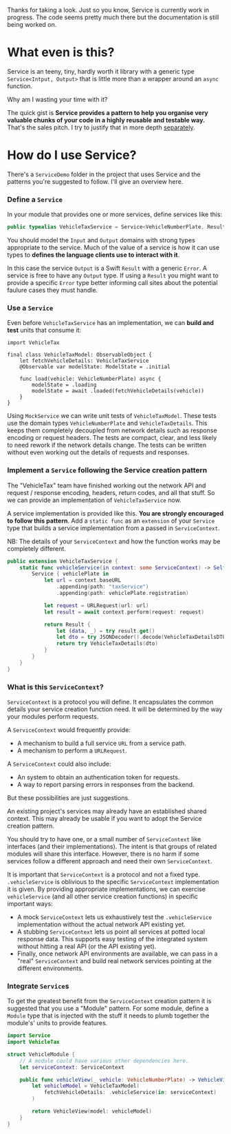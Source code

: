 Thanks for taking a look. Just so you know, Service is currently work in progress. The code seems pretty much there but the documentation is still being worked on.

# What even is this?

Service is an teeny, tiny, hardly worth it library with a generic type `Service<Intput, Output>` that is little more than a wrapper around an `async` function.

Why am I wasting your time with it? 

The quick gist is **Service provides a pattern to help you organise very valuable chunks of your code in a highly reusable and testable way.** That's the sales pitch. I try to justify that in more depth [separately](/README2.md).


# How do I use Service?

There's a `ServiceDemo` folder in the project that uses Service and the patterns you're suggested to follow. I'll give an overview here.

### Define a `Service`

In your module that provides one or more services, define services like this:

```swift
public typealias VehicleTaxService = Service<VehicleNumberPlate, Result<VehicleTaxDetails, Error>>
```

You should model the `Input` and `Output` domains with strong types appropriate to the service. Much of the value of a service is how it can use types to **defines the language clients use to interact with it**.

In this case the service `Output` is a Swift `Result` with a generic `Error`. A service is free to have any `Output` type. If using a `Result` you might want to provide a specific `Error` type better informing call sites about the potential faulure cases they must handle.

### Use a `Service`

Even before `VehicleTaxService` has an implementation, we can **build and test** units that consume it:

```
import VehicleTax

final class VehicleTaxModel: ObservableObject {
    let fetchVehicleDetails: VehicleTaxService
    @Observable var modelState: ModelState = .initial

    func load(vehicle: VehicleNumberPlate) async {
        modelState = .loading
        modelState = await .loaded(fetchVehicleDetails(vehicle))
    }
}
```

Using `MockService` we can write unit tests of `VehicleTaxModel`. These tests use the domain types `VehicleNumberPlate` and `VehicleTaxDetails`. This keeps them completely decoupled from network details such as response encoding or request headers. The tests are compact, clear, and less likely to need rework if the network details change. The tests can be written without even working out the details of requests and responses.

### Implement a `Service` following the Service creation pattern

The "VehicleTax" team have finished working out the network API and request / response encoding, headers, return codes, and all that stuff. So we can provide an implementation of `VehicleTaxService` now.

A service implementation is provided like this. **You are strongly encouraged to follow this pattern**. Add a `static func` as an `extension` of your `Service` type that builds a service implementation from a passed in `ServiceContext`. 

NB: The details of your `ServiceContext` and how the function works may be completely different. 

```swift
public extension VehicleTaxService {
    static func vehicleService(in context: some ServiceContext) -> Self {
        Service { vehiclePlate in
            let url = context.baseURL
                .appending(path: "taxService")
                .appending(path: vehiclePlate.registration)

            let request = URLRequest(url: url)
            let result = await context.perform(request: request)

            return Result {
                let (data, _) = try result.get()
                let dto = try JSONDecoder().decode(VehicleTaxDetailsDTO.self, from: data)
                return try VehicleTaxDetails(dto)
            }
        }
    }
}
``` 

### What is this `ServiceContext`?

`ServiceContext` is a protocol you will define. It encapsulates the common details your service creation function need. It will be determined by the way your modules perform requests. 

A `ServiceContext` would frequently provide:

* A mechanism to build a full service `URL` from a service path.
* A mechanism to perform a `URLRequest`.

A `ServiceContext` could also include:

* An system to obtain an authentication token for requests.
* A way to report parsing errors in responses from the backend.

But these possibilities are just suggestions. 

An existing project's services may already have an established shared context. This may already be usable if you want to adopt the Service creation pattern.

You should try to have one, or a small number of `ServiceContext` like interfaces (and their implementations). The intent is that groups of related modules will share this interface. However, there is no harm if some services follow a different approach and need their own `ServiceContext`.

It is important that `ServiceContext` is a protocol and not a fixed type. `.vehicleService` is oblivious to the specific `ServiceContext` implementation it is given. By providing appropriate implementations, we can exercise `vehicleService` (and all other service creation functions) in specific important ways:

* A mock `ServiceContext` lets us exhaustively test the `.vehicleService` implementation without the actual network API existing yet.
* A stubbing `ServiceContext` lets us point all services at potted local response data. This supports easy testing of the integrated system without hitting a real API (or the API existing yet). 
* Finally, once network API environments are available, we can pass in a "real" `ServiceContext` and build real network services pointing at the different environments.


### Integrate `Service`s

To get the greatest benefit from the `ServiceContext` creation pattern it is suggested that you use a "Module" pattern. For some module, define a `Module` type that is injected with the stuff it needs to plumb together the module's' units to provide features.

```swift
import Service
import VehicleTax

struct VehicleModule {
    // A module could have various other dependencies here.
    let serviceContext: ServiceContext

    public func vehicleView(_ vehicle: VehicleNumberPlate) -> VehicleView {
        let vehicleModel = VehicleTaxModel(
            fetchVehicleDetails: .vehicleService(in: serviceContext)
        )

        return VehicleView(model: vehicleModel)
    }
}
```

